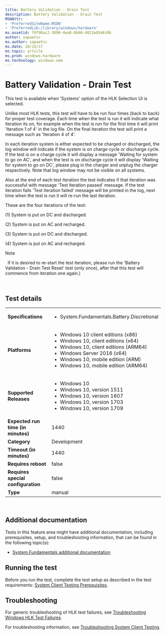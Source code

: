 ```yaml
---
title: Battery Validation - Drain Test
description: Battery Validation - Drain Test
MSHAttr:
- 'PreferredSiteName:MSDN'
- 'PreferredLib:/library/windows/hardware'
ms.assetid: f0f98ac2-3890-4ea0-8b66-4823a854610b
author: sapaetsc
ms.author: sapaetsc
ms.date: 10/15/17
ms.topic: article
ms.prod: windows-hardware
ms.technology: windows-oem
---
```


# <span id="p_hlk_test.11c8b6c9-5aef-4da7-98ad-85cd0d9a821f"></span>Battery Validation - Drain Test


This test is available when 'Systems' option of the HLK Selection UI is selected.

Unlike most HLK tests, this test will have to be run four times (back to back) for proper test coverage. Each time when the test is run it will indicate what iteration its on, for example when the test is run for the first time it will print 'Iteration 1 of 4' in the log file. On the final iteration the test will print a message such as 'Iteration 4 of 4'.

In each iteration system is either expected to be charged or discharged, the log window will indicate if the system is on charge cycle or discharge cycle. If the test is on a charge cycle it will display a message 'Waiting for system to go on AC', and when the test is on discharge cycle it will display 'Waiting for system to go on DC', please plug in the charger and unplug the charger respectively. Note that log window may not be visible on all systems.

Also at the end of each test iteration the test indicates if that iteration was successful with message 'Test iteration passed' message. If the test iteration fails 'Test iteration failed' message will be printed in the log, next time when the test is run it will re-run the last iteration.

These are the four iterations of the test:

(1) System is put on DC and discharged.

(2) System is put on AC and recharged.

(3) System is put on DC and discharged.

(4) System is put on AC and recharged.

>[!NOTE]
>  If it is desired to re-start the test iteration, please run the 'Battery Validation - Drain Test Reset' test (only once), after that this test will commence from iteration one again.)

 

## Test details
|||
|---|---|
| **Specifications**  | <ul><li>System.Fundamentals.Battery.Discretional</li></ul> |  
| **Platforms**   | <ul><li>Windows 10 client editions (x86)</li><li>Windows 10, client editions (x64)</li><li>Windows 10, client editions (ARM64)</li><li>Windows Server 2016 (x64)</li><li>Windows 10, mobile edition (ARM)</li><li>Windows 10, mobile edition (ARM64)</li></ul> |
| **Supported Releases** | <ul><li>Windows 10</li><li>Windows 10, version 1511</li><li>Windows 10, version 1607</li><li>Windows 10, version 1703</li><li>Windows 10, version 1709</li></ul> |
|**Expected run time (in minutes)**| 1440 |
|**Category**| Development |
|**Timeout (in minutes)**| 1440 |
|**Requires reboot**| false |
|**Requires special configuration**| false |
|**Type**| manual |

 

## <span id="Additional_documentation"></span><span id="additional_documentation"></span><span id="ADDITIONAL_DOCUMENTATION"></span>Additional documentation


Tests in this feature area might have additional documentation, including prerequisites, setup, and troubleshooting information, that can be found in the following topic(s):

-   [System.Fundamentals additional documentation](system-fundamentals-additional-documentation.md)

## <span id="Running_the_test"></span><span id="running_the_test"></span><span id="RUNNING_THE_TEST"></span>Running the test


Before you run the test, complete the test setup as described in the test requirements: [System Client Testing Prerequisites](system-client-testing-prerequisites.md).

## <span id="Troubleshooting"></span><span id="troubleshooting"></span><span id="TROUBLESHOOTING"></span>Troubleshooting


For generic troubleshooting of HLK test failures, see [Troubleshooting Windows HLK Test Failures](..\user\troubleshooting-windows-hlk-test-failures.md).

For troubleshooting information, see [Troubleshooting System Client Testing](troubleshooting-system-client-testing.md).

 

 






